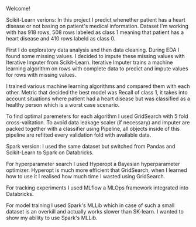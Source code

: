 Welcome!


Scikit-Learn verions:
  In this project I predict whenether patient has a heart disease or not basing on patient's medical information. 
  Dataset I'm working with has 918 rows, 508 rows labeled as class 1 meaning that patient has a heart disease and 410 rows labeld as class 0.

  First I do exploratory data analysis and then data cleaning. During EDA I found some missing values. I decided to impute these missing values with Iterative Imputer    from Scikit-Learn. Iterative Imputer trains a machine learning algorithm on rows with complete data to predict and impute values for rows with missing values.

  I trained various machine learning algorithms and compared them with each other. Metric that decided the best model was Recall of class 1, it takes into account situations where patient had a heart disease but was classified as a healthy person which is a worst case scenario.

  To find optimal paremeters for each algorithm I used GridSearch with 5 fold cross-valitation. To avoid data leakage scaler (if necessary) and imputer are packed together with a classifier using Pipeline, all objects inside of this pipeline are refitted every validation fold with available data. 
  
Spark version:
  I used the same dataset but switched from Pandas and Scikit-Learn to Spark on Databricks. 
  
  For hyperparameter search I used Hyperopt a Bayesian hyperparameter optimizer. Hyperopt is much more efficient that GridSearch, when I learned how to use it I realised how much time I wasted using GridSearch. 
  
  For tracking experiments I used MLflow a MLOps framework integrated into Databricks.
  
  For model training I used Spark's MLLib which in case of such a small dataset is an overkill and actually works slower than SK-learn. I wanted to show my ability to use Spark's MLLib.
